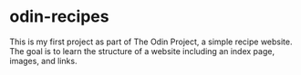 # odin-recipes
This is my first project as part of The Odin Project, a simple recipe website.
The goal is to learn the structure of a website including an index page, images, and links. 